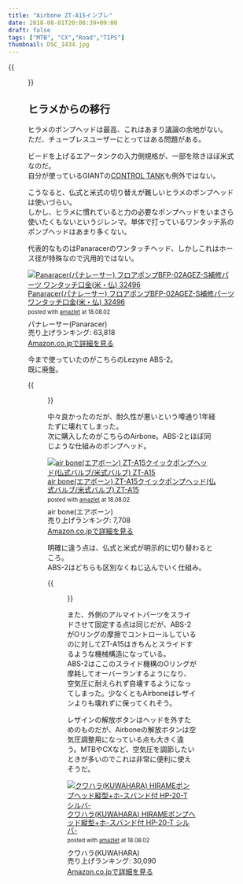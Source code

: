 ```yaml
---
title: "Airbone ZT-A15インプレ"
date: 2018-08-01T20:08:39+09:00
draft: false
tags: ["MTB", "CX","Road","TIPS"]
thumbnail: DSC_1434.jpg
---
```

{{<figure src="DSC_1434.jpg">}}
## ヒラメからの移行

ヒラメのポンプヘッドは最高、これはあまり議論の余地がない。  
ただ、チューブレスユーザーにとってはある問題がある。

ビードを上げるエアータンクの入力側規格が、一部を除きほぼ米式なのだ。  
自分が使っているGIANTの[CONTROL TANK](https://www.giant.co.jp/giant18/acc_datail.php?p_id=A0000520)も例外ではない。

こうなると、仏式と米式の切り替えが難しいヒラメのポンプヘッドは使いづらい。  
しかし、ヒラメに慣れていると力の必要なポンプヘッドをいまさら使いたくもないというジレンマ。単体で打っているワンタッチ系のポンプヘッドはあまり多くない。

代表的なものはPanaracerのワンタッチヘッド、しかしこれはホース径が特殊なので汎用的ではない。

<div class="amazlet-box" style="margin-bottom:0px;"><div class="amazlet-image" style="float:left;margin:0px 12px 1px 0px;"><a href="http://www.amazon.co.jp/exec/obidos/ASIN/B01EKOVX1G/gensobunya-22/ref=nosim/" name="amazletlink" target="_blank"><img src="https://images-fe.ssl-images-amazon.com/images/I/41YJYafvCtL._SL160_.jpg" alt="Panaracer(パナレーサー) フロアポンプBFP-02AGEZ-S補修パーツ ワンタッチ口金(米・仏) 32496" style="border: none;" /></a></div><div class="amazlet-info" style="line-height:120%; margin-bottom: 10px"><div class="amazlet-name" style="margin-bottom:10px;line-height:120%"><a href="http://www.amazon.co.jp/exec/obidos/ASIN/B01EKOVX1G/gensobunya-22/ref=nosim/" name="amazletlink" target="_blank">Panaracer(パナレーサー) フロアポンプBFP-02AGEZ-S補修パーツ ワンタッチ口金(米・仏) 32496</a><div class="amazlet-powered-date" style="font-size:80%;margin-top:5px;line-height:120%">posted with <a href="http://www.amazlet.com/" title="amazlet" target="_blank">amazlet</a> at 18.08.02</div></div><div class="amazlet-detail">パナレーサー(Panaracer) <br />売り上げランキング: 63,818<br /></div><div class="amazlet-sub-info" style="float: left;"><div class="amazlet-link" style="margin-top: 5px"><a href="http://www.amazon.co.jp/exec/obidos/ASIN/B01EKOVX1G/gensobunya-22/ref=nosim/" name="amazletlink" target="_blank">Amazon.co.jpで詳細を見る</a></div></div></div><div class="amazlet-footer" style="clear: left"></div></div>

今まで使っていたのがこちらのLezyne ABS-2。  
既に廃盤。  

{{<figure src="DSC_1433.jpg">}}

中々良かったのだが、耐久性が悪いという噂通り1年経たずに壊れてしまった。  
次に購入したのがこちらのAirbone。ABS-2とほぼ同じような仕組みのポンプヘッド。

<div class="amazlet-box" style="margin-bottom:0px;"><div class="amazlet-image" style="float:left;margin:0px 12px 1px 0px;"><a href="http://www.amazon.co.jp/exec/obidos/ASIN/B072LTF86P/gensobunya-22/ref=nosim/" name="amazletlink" target="_blank"><img src="https://images-fe.ssl-images-amazon.com/images/I/41GCN9FJhlL._SL160_.jpg" alt="air bone(エアボーン) ZT-A15クイックポンプヘッド(仏式バルブ/米式バルブ) ZT-A15" style="border: none;" /></a></div><div class="amazlet-info" style="line-height:120%; margin-bottom: 10px"><div class="amazlet-name" style="margin-bottom:10px;line-height:120%"><a href="http://www.amazon.co.jp/exec/obidos/ASIN/B072LTF86P/gensobunya-22/ref=nosim/" name="amazletlink" target="_blank">air bone(エアボーン) ZT-A15クイックポンプヘッド(仏式バルブ/米式バルブ) ZT-A15</a><div class="amazlet-powered-date" style="font-size:80%;margin-top:5px;line-height:120%">posted with <a href="http://www.amazlet.com/" title="amazlet" target="_blank">amazlet</a> at 18.08.02</div></div><div class="amazlet-detail">air bone(エアボーン) <br />売り上げランキング: 7,708<br /></div><div class="amazlet-sub-info" style="float: left;"><div class="amazlet-link" style="margin-top: 5px"><a href="http://www.amazon.co.jp/exec/obidos/ASIN/B072LTF86P/gensobunya-22/ref=nosim/" name="amazletlink" target="_blank">Amazon.co.jpで詳細を見る</a></div></div></div><div class="amazlet-footer" style="clear: left"></div></div>

明確に違う点は、仏式と米式が明示的に切り替わるところ。  
ABS-2はどちらも区別なくねじ込んでいく仕組み。

{{<figure src="DSC_1431.jpg">}}

また、外側のアルマイトパーツをスライドさせて固定する点は同じだが、ABS-2がOリングの摩擦でコントロールしているのに対してZT-A15はきちんとスライドするような機械構造になっている。  
ABS-2はここのスライド機構のOリングが摩耗してオーバーランするようになり、空気圧に耐えられず自壊するようになってしまった。少なくともAirboneはレザインよりも壊れずに保ってくれそう。

レザインの解放ボタンはヘッドを外すためのものだが、Airboneの解放ボタンは空気圧調整用になっている点も大きく違う。MTBやCXなど、空気圧を調節したいときが多いのでこれは非常に便利に使えそうだ。

<div class="amazlet-box" style="margin-bottom:0px;"><div class="amazlet-image" style="float:left;margin:0px 12px 1px 0px;"><a href="http://www.amazon.co.jp/exec/obidos/ASIN/B01G1O3JCY/gensobunya-22/ref=nosim/" name="amazletlink" target="_blank"><img src="https://images-fe.ssl-images-amazon.com/images/I/41thFrwpECL._SL160_.jpg" alt="クワハラ(KUWAHARA) HIRAMEポンプヘッド縦型+ホ-スバンド付 HP-20-T シルバ-" style="border: none;" /></a></div><div class="amazlet-info" style="line-height:120%; margin-bottom: 10px"><div class="amazlet-name" style="margin-bottom:10px;line-height:120%"><a href="http://www.amazon.co.jp/exec/obidos/ASIN/B01G1O3JCY/gensobunya-22/ref=nosim/" name="amazletlink" target="_blank">クワハラ(KUWAHARA) HIRAMEポンプヘッド縦型+ホ-スバンド付 HP-20-T シルバ-</a><div class="amazlet-powered-date" style="font-size:80%;margin-top:5px;line-height:120%">posted with <a href="http://www.amazlet.com/" title="amazlet" target="_blank">amazlet</a> at 18.08.02</div></div><div class="amazlet-detail">クワハラ(KUWAHARA) <br />売り上げランキング: 30,090<br /></div><div class="amazlet-sub-info" style="float: left;"><div class="amazlet-link" style="margin-top: 5px"><a href="http://www.amazon.co.jp/exec/obidos/ASIN/B01G1O3JCY/gensobunya-22/ref=nosim/" name="amazletlink" target="_blank">Amazon.co.jpで詳細を見る</a></div></div></div><div class="amazlet-footer" style="clear: left"></div></div>


